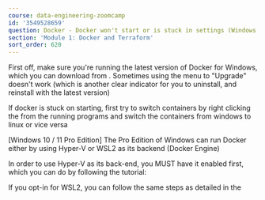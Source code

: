```yaml
---
course: data-engineering-zoomcamp
id: '3549528659'
question: Docker - Docker won't start or is stuck in settings (Windows 10 / 11)
section: 'Module 1: Docker and Terraform'
sort_order: 620
---
```


First off, make sure you're running the latest version of Docker for Windows, which you can download from . Sometimes using the menu to "Upgrade" doesn't work (which is another clear indicator for you to uninstall, and reinstall with the latest version)

If docker is stuck on starting, first try to switch containers by right clicking the  from the running programs and switch the containers from windows to linux or vice versa

[Windows 10 / 11 Pro Edition] The Pro Edition of Windows can run Docker either by using Hyper-V or WSL2 as its backend (Docker Engine)

In order to use Hyper-V as its back-end, you MUST have it enabled first, which you can do by following the tutorial:

If you opt-in for WSL2, you can follow the same steps as detailed in the

